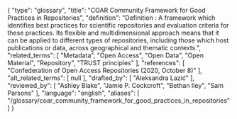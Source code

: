 {
    "type": "glossary",
    "title": "COAR Community Framework for Good Practices in Repositories",
    "definition": "Definition : A framework which identifies best practices for scientific repositories and evaluation criteria for these practices. Its flexible and multidimensional approach means that it can be applied to different types of repositories, including those which host publications or data, across geographical and thematic contexts.",
    "related_terms": [
        "Metadata",
        "Open Access",
        "Open Data",
        "Open Material",
        "Repository",
        "TRUST principles"
    ],
    "references": [
        "Confederation of Open Access Repositories (2020, October 8)"
    ],
    "alt_related_terms": [
        null
    ],
    "drafted_by": [
        "Aleksandra Lazić"
    ],
    "reviewed_by": [
        "Ashley Blake",
        "Jamie P. Cockcroft",
        "Bethan Iley",
        "Sam Parsons"
    ],
    "language": "english",
    "aliases": [
        "/glossary/coar_community_framework_for_good_practices_in_repositories"
    ]
}
